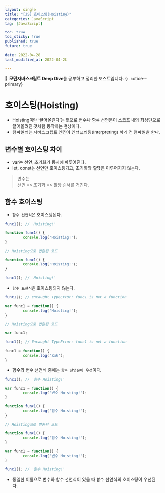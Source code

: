 ```yaml
---
layout: single
title: "[JS] 호이스팅(Hoisting)"
categories: JavaScript
tag: [JavaScript]

toc: true
toc_sticky: true
published: true
future: true

date: 2022-04-28
last_modified_at: 2022-04-28

---
```


📄 **모던자바스크립트 Deep Dive**를 공부하고 정리한 포스트입니다.
{: .notice--primary}


# **호이스팅(Hoisting)**

- Hoisting이란 ‘끌어올린다’는 뜻으로 변수나 함수 선언문이 스코프 내의 최상단으로 끌어올려진 것처럼 동작하는 현상이다.
- 컴파일러는 자바스크립트 엔진이 인터프리팅(Interpreting) 하기 전 컴파일을 한다.


## **변수별 호이스팅 차이**

- var는 선언, 초기화가 동시에 이루어진다.
- let, const는 선언만 호이스팅되고, 초기화와 할당은 이루어지지 않는다.

> 변수는 <br />
> 선언 => 초기화 => 할당 순서를 거친다.


## **함수 호이스팅**

- `함수 선언식`은 호이스팅된다.

```js
func1(); // 'Hoisting!'

function func1() {
		console.log('Hoisting!');
}
```


```js
// Hoisting으로 변환된 코드

function func1() {
		console.log('Hoisting!');
}

func1(); // 'Hoisting!'
```


- `함수 표현식`은 호이스팅되지 않는다.

```js
func1(); // Uncaught TypeError: func1 is not a function

var func1 = function() {
		console.log('Hoisting!');
}
```


```js
// Hoisting으로 변환된 코드

var func1;

func1(); // Uncaught TypeError: func1 is not a function

func1 = function() {
		console.log('호출');
}
```


- 함수와 변수 선언식 중에는 `함수 선언문이 우선`이다.

```js
func1(); // '함수 Hoisting!'

var func1 = function() {
		console.log('변수 Hoisting!');
}

function func1() {
		console.log('함수 Hoisting!');
}
```


```js
// Hoisting으로 변환된 코드

function func1() {
		console.log('함수 Hoisting!');
}

var func1 = function() {
		console.log('변수 Hoisting!');
}

func1(); // '함수 Hoisting!'
```

- 동일한 이름으로 변수와 함수 선언식이 있을 때 함수 선언식의 호이스팅이 우선된다.
